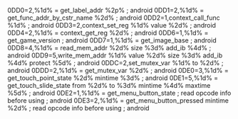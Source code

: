 0DD0=2,%1d% = get_label_addr %2p% ; android 
0DD1=2,%1d% = get_func_addr_by_cstr_name %2d% ; android 
0DD2=1,context_call_func %1d% ; android 
0DD3=2,context_set_reg %1d% value %2d% ; android 
0DD4=2,%1d% = context_get_reg %2d% ; android 
0DD6=1,%1d% = get_game_version ; android 
0DD7=1,%1d% = get_image_base ; android 
0DD8=4,%1d% = read_mem_addr %2d% size %3d% add_ib %4d% ; android 
0DD9=5,write_mem_addr %1d% value %2d% size %3d% add_ib %4d% protect %5d% ; android 
0DDC=2,set_mutex_var %1d% to %2d% ; android 
0DDD=2,%1d% = get_mutex_var %2d% ; android 
0DE0=3,%1d% = get_touch_point_state %2d% mintime %3d% ; android 
0DE1=5,%1d% = get_touch_slide_state from %2d% to %3d% mintime %4d% maxtime %5d% ; android 
0DE2=1,%1d% = get_menu_button_state ; read opcode info before using ; android 
0DE3=2,%1d% = get_menu_button_pressed mintime %2d% ; read opcode info before using ; android